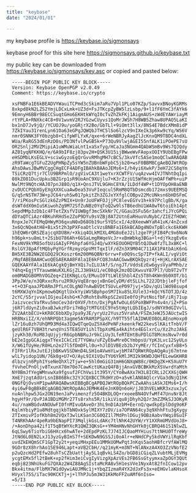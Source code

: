 ```yaml
---
title: "keybase"
date: "2024/01/01"

---
```



my keybase profile is https://keybase.io/sigmonsays

keybase proof for this site here https://sigmonsays.github.io/keybase.txt

my public key can be downloaded from https://keybase.io/sigmonsays/key.asc or copied and pasted below:


      -----BEGIN PGP PUBLIC KEY BLOCK-----
      Version: Keybase OpenPGP v2.0.49
      Comment: https://keybase.io/crypto

      xsFNBFa1E6kBEADVYWauiTCPmd3cSkim7aRu7Vpl1PLo07KZp/SavvxBNoyKGRMs
      8xkpd8kN2LZS2YmjLDCxLmk+UZ3d+FsJTKcpZyBW5lzLsbp/9+l1fF6YmC3fAYk6
      9EmnyH6BBr98ECCSuqtGHo6EKHtkWYqI0cTvZhZkFKj1AigmAUS+zWdEYAWriayM
      rtYPLA+RNXkc4C8+0V1wvmV2RJYGzwCUyvs1QoMrJWSh7H8WB5Zhaw8UPAO5LaKI
      bx1nD7Jv9jQ//YCUOJ9u/yoGRjrX2Bo/GbTLl+9iOmt3llx/8NS4E7BdcXMm8idP
      7ZkIYau31renLyn61Oa63eGPgJQWQbJTHC5lSo6lzcV9nIXeIk3p6kw9cYq/WS6V
      nmr0SNNK3FY0bzgb8+CifpWFLYxK/qxe+6rWeNBRJyAagZlJcKnxQM9TBDC4ndXL
      WUa/RaRG53dEnRzD0s/PD3NfvlPwGB5k+P73Qu9VlwjAGEI55nfALK1iPOePE7sU
      OR2Snlj2MVZMipiA1uWMuWiaLnt1xaSxfyg/HCaJa3NGmm4QAbWSmBv9Ws7QJQdy
      AZ01yqNFKKHQ/e/6A9bIF8zj83pv2H+QSK3U15ijBWweWvFAopxOOIY9UbEBgFPw
      eHSDMbLKsEGLV+sciwGyzoEgQrGvvRMhgMH7cBCS/3kvVfc5ASe1moQClwARAQAB
      zR9TaWcgTGFuZ2UgPHNpZy5sYW5nZUBnbWFpbC5jb20+wsF0BBMBCgAeBQJWtROp
      AhsDAwsJBwMVCggCHgECF4ADFgIBAhkBAAoJEMs6+I/h4yi6XwkP/3eH72CS8qYm
      TSiCRzQ7tjr7ClU9BRPmlO/zgVivCA3t1weYxrXCWTFV/uqAzvw4IVJTNhtDqIpi
      08kZO81DucUpku3BZGrp1sR9UoAnC9XUjlu7+K3rZzjU15WfHcHjmOAFfWPh+uiP
      NwlMt9NQtcHAJ07pnJ88O/q1X+QnsJTVL9GHnC8YA/1LDdf4WP+t1DYOpOH8aENB
      zvDUCCPQbXGyEXgXXXCuaAwDea53VuFIeqcul5RmM8QTbDsmcdb172mxs9UEEMSQ
      G/q5rNSTH73W+pJC64ruh5w017pkitZh3ZGJxYXfglCOBpv22McUNksn6bHDSFmC
      7/riPKosPcSGlzk6ZzPNIX+Un9rJoUFWFOJjjPC8levEGYv1h+k97PclgBb/K/ga
      dsWTddX0mIuSKiwohZg9M72SfZuNBz0YqToQ2w9lsTB6edhU1WA8wT6toiEh14pt
      SepdMMp3zDb1c4FTetZXsfVIUWBgf3mcSXkNr7C/GGau3SFu56r3ahcfiJYcGPQi
      dDYaQTCiAzr4BKuhRHd5e2ZoP9DYu9sVZBj8AT2UtnEaRHuoVuNybC/ZIEZfHOWc
      RnpxJe7CFEMqQHWyM36qxuN0xD68Ob19ur5YQ5cxI/4z0XeewWYaR41vK/4nZcxd
      3x6QcNQeAtH8+Bix5t2h3pPXFoaDtlcVzsBNBFa1E6kBCADg4NOxTpBlckc6kKWH
      1hEQW6rQRSZEajcqXDU8H/+Xkiq4OLkMIXL4MG8oEeJ2ilzge7PjFIB4Pc9x6NoN
      h96pk+su8mLt+2SibU786Ah+6GSaLmgRWqeVcJr+xBmWbkg3BGa+l+djYkzgEv6x
      FexNV9kYM85ofbUiGAIyFP6hpfa6YGJ4Q/wXYkEOUOHQYB5tQJDw8fzTL3x8KC+l
      RslGYJ8pAftMQbyPgYGrfRzmyzGpVMtTqxIlF/dZn3X9M04C711AX1PAtbAiK6nG
      BH5XE3B2NW2EGDQ29CKoszr6m200M6QBNr6rrw+Fx0Q9scSp7IP+fkALI/vgViOt
      /MqfABEBAAHCwoQEGAEKAA8FAla1E6kFCQ8JnAACGwwBKQkQyzr4j+HjKLrAXSAE
      GQEKAAYFAla1E6kACgkQjBmYXQi7uILUJAf/S/ngJT/VddsEzEw6gysVyaPMhb/z
      Y4hq+EgjYTYauwmWuKXLKGjZLJ3H9kU1/eC08qk2mz0D1KwvuY87Pl7/Ub9T2vTY
      om0MADGBOMhVOGZeq+Z1EKNgLcG/EMuuI0TtLWlEShbl4Zs5T8h4KWn9b0XOT/b1
      3PpJW/e/n3QRxxcRsru2R9UyVqE8rqojxBnGeCyDM/dtSLLhL722JDtbjleFjfof
      +t+O3FqaaJPDARmJPfLnCOLgNO7nAwBVDtTSUvLeP097jvj+5Dv/qUilWd98sup4
      t6MXWJqYnIKpmow6QKgtlUxkYyiWVSBphpoSM7Iku85LXUle3J+kQcY6TOTJD/4z
      2cYC/S5rjvvalIGjeuI4shG+K7dRoht8vRkpSC2eUIe0fOjPutNoifbF/iRj71up
      JaizvcecVafRvu5moCev3drOXVF/htn/DxjPgAfwOuL6SPoXBWFPn4v4n/iZ+PSo
      j6R7ldUynZi0xaBJwkzFDri7H8g7tMTGtEC9Ye5tHgtLQbIEgJ/sdNYX9dGIVvlL
      ZV2AAtbECU+kKR8C6bbXDyJpa9yJE/yryUz2Yusz5VrahA/FSZmJeWJ5JAUctwIS
      HR8NxiIZ/X/ehNRPQbt3agme5AYRAM3PSpXC/h9TT55flAIDWUEO8OLAEnoHoxp0
      lZr16u0zh7UhQM93Md4a3IQwQTqeQuZ5X4dPeNFzkeenkfW22kevSlKAitTnbV/F
      geUlR6F7VBH3trwnqVni5TE85UY1ihlTbpXsMEa4kAihte4EGlxrCu/Xz2hzJAkE
      jzyKh30/RoM8JqUjyjrR6GpbNBRuJr9kCiUy3LfeRTEHtBuPDlGT8McmsNvw7r0d
      bE2eIgpGCAiqgxTYexICkCzE7TYGWu/uFZyE6wMre0CYmbpsU/YpK3Lvc12SyULo
      X/W61fUyHe/R0HLn2e27l5fDmDFLl0u+hJlD1VBEzb2bJYyMEr/fCInCyxfxB8+5
      FIFRr1lRxJutEJjbBKwVSSDWnD4LSH1oAVwmYLwjbM7ATQRWtROpAQgAuj67mtne
      wlL7yidop1UN/76k0g+U7+O/AyL9IX1VQuTYU6YkMlJM32k9KWDJQHfELewGKHR8
      dlbzvjn6Pph1YseNeQhXl2Tjw+e+5hl0mGiG31mH6GNXqW88c/0KDgZK+K5XuU7Y
      fVvheCPnOljv8TxunX78m70o7CawKctUKazQ4FBjjAnxGVBCBKkMzXSVwrdYaMth
      NY0BmJfYegWMnvwXa9fgsuf2FChVwi1t395Y/CYoBwAXx7H3L8ICRLi2CXXGjQWH
      XmE7jzqtAdUrLsnIB86Bkc32YJCQXBCCTRdHYzO+a5vKlAN8AQlcrVGa3dNjQ1hK
      0NGfQjOvsHP1pwARAQABwsKEBBgBCgAPBQJWtROpBQkPCZwAAhsiASkJEMs6+I/h
      4yi6wF0gBBkBCgAGBQJWtROpAAoJEMHK4EeJnK0Qn6oH/jJ03hVELWKR3xzuxJyC
      nvAnlhpw5JGx2ON19enJaPvimenzfz5O4BKDLOQ+rxoeeBN4OVfwMf47UnvNr8Jt
      hgyHf9r/QvPJA1BDiMGMr27Ts8rxhs5R/1ikiViqu8jDhyh2QJr3mZZMkSJ3OKyR
      4u//naWBGdvANOUwFI0fnMIvuQAveDr3hL9nD1AzbM+EernQ/qwdkpEplDdg9oKF
      KqlmYbiyP1u8MdtgqjkbTbNOxkSylMIXY7zDV/ia7OPAN64cy3q9XhhFtu3gXygy
      2TIxmivPIofKbh8m2VQxT3wlLKSan3CG0QZ1l7MdPnlDGuj9OBzAabvYWqi0SuIF
      T4NRKhAAr4peRa9bENapPI73MqljkGsLdAKc7tlNhK42UYW/rY1XXRmUMVdUoJ8+
      /+AonDhpa42if1T5qBtWYXcR1QWZ3QKsG++YM4mHNvNhGHYk0jCBRQ461S1NlwZL
      6qLSwy6TioYbiG6HXcx6hwATe+2dEpdPzKL7J74IJCQaoMYHius7ttNHU0TfreWy
      JtNd6L0EN2LxJ13yzGyBImS7f+SEKDwN9GSSJi0oAlr+eNHdCPy5kdVWYilRqKbf
      uvdZkEHQmSCF1GpT2y2t+yeqiMHxpEEu1MMkUOMwPqtJnKqs5aohHBfcrVfAWlMQ
      9GOr8zX8hrhAo1SE946Lapt+aVB2CbH//q21myK+m3NT+NlANxzA4XO3ZzVNofE2
      p2uQzcHd2PEfw28uhTsCZbUattjAy5L1qBvkLS4Zo/bGD8iCGiqZLVubtMLjEVMg
      ycgtEMx5fl2tBeK+xp2fHim3eiCvgIyVizgXpAzVEs2FB6SsGtyymxaZpOGY3QUt
      eqbj823NhUkuFG7QXAz2W4Z88AgSIstaMcRA8v5H1esVVe1NyxAt82fnICow12pv
      Bkx4itma/FlbMX7W1dOywiAUJMNc1j+YbqZIzmaR4YX2dJxFs3x+eEHGvlaKHsoX
      HVyxl75S/iTac90KCKTj+j+lThPJu5m3W31KkMoFF2uAMf6nIso=
      =5/I3
      -----END PGP PUBLIC KEY BLOCK-----
